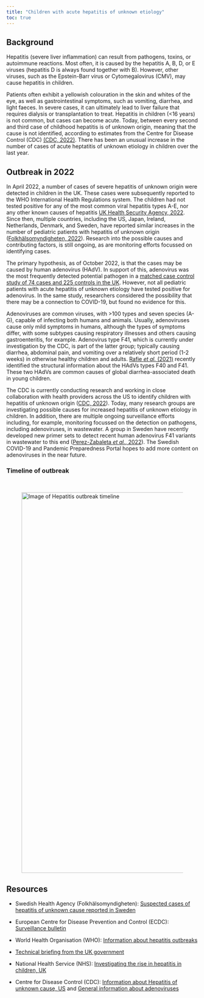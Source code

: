 ```yaml
---
title: "Children with acute hepatitis of unknown etiology"
toc: true
---
```


## Background

Hepatitis (severe liver inflammation) can result from pathogens, toxins, or autoimmune reactions. Most often, it is caused by the hepatitis A, B, D, or E viruses (hepatitis D is always found together with B). However, other viruses, such as the Epstein-Barr virus or Cytomegalovirus (CMV), may cause hepatitis in children.

Patients often exhibit a yellowish colouration in the skin and whites of the eye, as well as gastrointestinal symptoms, such as vomiting, diarrhea, and light faeces. In severe cases, it can ultimately lead to liver failure that requires dialysis or transplantation to treat. Hepatitis in children (<16 years) is not common, but cases can become acute. Today, between every second and third case of childhood hepatitis is of unknown origin, meaning that the cause is not identified, according to estimates from the Centre for Disease Control (CDC) [(CDC, 2022)](https://www.cdc.gov/ncird/investigation/hepatitis-unknown-cause/overview-what-to-know.html). There has been an unusual increase in the number of cases of acute heptatitis of unknown etiology in children over the last year.

## Outbreak in 2022

In April 2022, a number of cases of severe hepatitis of unknown origin were detected in children in the UK. These cases were subsequently reported to the WHO International Health Regulations system. The children had not tested positive for any of the most common viral hepatitis types A-E, nor any other known causes of hepatitis
[UK Health Security Agency, 2022](https://www.gov.uk/government/news/hepatitis-liver-inflammation-cases-in-children-latest-updates). Since then, multiple countries, including the US, Japan, Ireland, Netherlands, Denmark, and Sweden, have reported similar increases in the number of pediatric patients with hepatitis of unknown origin ([Folkhälsomyndigheten, 2022](https://www.folkhalsomyndigheten.se/nyheter-och-press/nyhetsarkiv/2022/maj/misstankta-fall-av-hepatit-med-okand-orsak-rapporterade-i-sverige/)). Research into the possible causes and contributing factors, is still ongoing, as are monitoring efforts focussed on identifying cases.

The primary hypothesis, as of October 2022, is that the cases may be caused by human adenovirus (HAdV). In support of this, adenovirus was the most frequently detected potential pathogen in a [matched case control study of 74 cases and 225 controls in the UK](https://assets.publishing.service.gov.uk/government/uploads/system/uploads/attachment_data/file/1094573/acute-hepatitis-technical-briefing-4.pdf). However, not all pediatric patients with acute hepatitis of unknown etiology have tested positive for adenovirus. In the same study, researchers considered the possibility that there may be a connection to COVID-19, but found no evidence for this.

Adenoviruses are common viruses, with >100 types and seven species (A-G), capable of infecting both humans and animals. Usually, adenoviruses cause only mild symptoms in humans, although the types of symptoms differ, with some subtypes causing respiratory illnesses and others causing gastroenteritis, for example. Adenovirus type F41, which is currently under investigation by the CDC, is part of the latter group; typically causing diarrhea, abdominal pain, and vomiting over a relatively short period (1-2 weeks) in otherwise healthy children and adults. [Rafie *et al.* (2021)](https://doi.org/10.1126/sciadv.abe0974) recently identified the structural information about the  HAdVs types F40 and F41. These two HAdVs are common causes of global diarrhea-associated death in young children.

The CDC is currently conducting research and working in close collaboration with health providers across the US to identify children with hepatitis of unknown origin ([CDC, 2022](https://www.cdc.gov/ncird/investigation/hepatitis-unknown-cause/overview-what-to-know.html)). Today, many research groups are investigating possible causes for increased hepatitis of unknown etiology in children. In addition, there are multiple ongoing surveillance efforts including, for example, monitoring focussed on the detection on pathogens, including adenoviruses, in wastewater. A group in Sweden have recently developed new primer sets to detect recent human adenovirus F41 variants in wastewater to this end ([Perez-Zabaleta *et al.*, 2022](https://www.medrxiv.org/content/10.1101/2022.09.16.22280038v1.full)). The Swedish COVID-19 and Pandemic Preparedness Portal hopes to add more content on adenoviruses in the near future.

### Timeline of outbreak
<br>
<figure><img alt="Image of Hepatitis outbreak timeline" width="1000" src="/img/other/hepatitis_timeline.png"></figure>

## Resources

* Swedish Health Agency (Folkhälsomyndigheten): [Suspected cases of hepatitis of unknown cause reported in Sweden](https://www.folkhalsomyndigheten.se/nyheter-och-press/nyhetsarkiv/2022/maj/misstankta-fall-av-hepatit-med-okand-orsak-rapporterade-i-sverige/)

* European Centre for Disease Prevention and Control (ECDC): [Surveillance bulletin](https://www.ecdc.europa.eu/en/hepatitis/joint-hepatitis-unknown-origin-children-surveillance-bulletin)

* World Health Organisation (WHO): [Information about hepatitis outbreaks](https://www.who.int/emergencies/disease-outbreak-news/item/2022-DON400)

* [Technical briefing from the UK government](https://assets.publishing.service.gov.uk/government/uploads/system/uploads/attachment_data/file/1073704/acute-hepatitis-technical-briefing-2.pdf)

* National Health Service (NHS): [Investigating the rise in hepatitis in children, UK](https://www.gosh.nhs.uk/news/investigating-the-rise-in-hepatitis-in-children/)

* Centre for Disease Control (CDC): [Information about Hepatitis of unknown cause, US](https://www.cdc.gov/ncird/investigation/hepatitis-unknown-cause/overview-what-to-know.html) and [General information about adenoviruses](https://www.cdc.gov/adenovirus/index.html)
